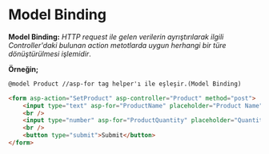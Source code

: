 ﻿# Model Binding
**Model Binding:** *HTTP request ile gelen verilerin ayrıştırılarak ilgili Controller'daki bulunan action metotlarda uygun herhangi bir türe dönüştürülmesi işlemidir*.

**Örneğin;**
```html
@model Product //asp-for tag helper'ı ile eşleşir.(Model Binding)

<form asp-action="SetProduct" asp-controller="Product" method="post">
    <input type="text" asp-for="ProductName" placeholder="Product Name" /> //asp-for tag helper'ı model binding yapmaya yarar.
    <br />
    <input type="number" asp-for="ProductQuantity" placeholder="Quantity" />
    <br />
    <button type="submit">Submit</button>
</form>
```

